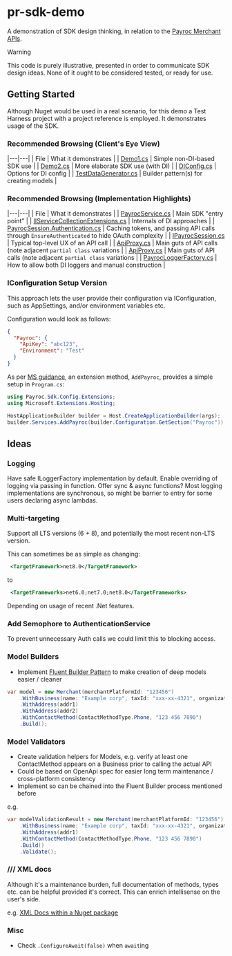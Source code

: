 # pr-sdk-demo

A demonstration of SDK design thinking, in relation to the [Payroc Merchant APIs](https://docs.payroc.com/api).

> [!WARNING]  
> This code is purely illustrative, presented in order to communicate SDK design ideas. None of it ought to be considered tested, or ready for use. 

## Getting Started

Although Nuget would be used in a real scenario, for this demo a Test Harness project with a project reference is employed. It demonstrates usage of the SDK.

### Recommended Browsing (Client's Eye View)

|---|---|
| File                                                                     | What it demonstrates |
| [Demo1.cs](/src/Payroc.Sdk.TestHarness/Demo1.cs)                         | Simple non-DI-based SDK use |
| [Demo2.cs](/src/Payroc.Sdk.TestHarness/Demo2.cs)                         | More elaborate SDK use (with DI) |
| [DIConfig.cs](/src/Payroc.Sdk.TestHarness/DIConfig.cs)                   | Options for DI config |
| [TestDataGenerator.cs](/src/Payroc.Sdk.TestHarness/TestDataGenerator.cs) | Builder pattern(s) for creating models |

### Recommended Browsing (Implementation Highlights)

|---|---|
| File                                                                                                      | What it demonstrates |
| [PayrocService.cs](/src/Payroc.Sdk/PayrocService.cs)                                                      | Main SDK "entry point" |
| [IIServiceCollectionExtensions.cs](/src/Payroc.Sdk/Config/Extensions/IIServiceCollectionExtensions.cs)    | Internals of DI approaches |
| [PayrocSession.Authentication.cs](/src/Payroc.Sdk/Web/PayrocSession.Authentication.cs)                    | Caching tokens, and passing API calls through `EnsureAuthenticated` to hide OAuth complexity |
| [IPayrocSession.cs](/src/Payroc.Sdk/Web/IPayrocSession.cs)                                                | Typical top-level UX of an API call |
| [ApiProxy.cs](/src/Payroc.Sdk/Web/ApiProxy.cs)                                                            | Main guts of API calls (note adjacent `partial class` variations |
| [ApiProxy.cs](/src/Payroc.Sdk/Web/ApiProxy.cs)                                                            | Main guts of API calls (note adjacent `partial class` variations |
| [PayrocLoggerFactory.cs](/src/Payroc.Sdk/Dependencies/PayrocLoggerFactory.cs)                             | How to allow both DI loggers and manual construction |

### IConfiguration Setup Version

This approach lets the user provide their configuration via IConfiguration, such as AppSettings, and/or environment variables etc.

Configuration would look as follows:

```json
{
  "Payroc": {
    "ApiKey": "abc123",
    "Environment": "Test"
  }
}
```

As per [MS guidance](https://learn.microsoft.com/en-us/dotnet/core/extensions/options-library-authors#iconfiguration-parameter), an extension method, `AddPayroc`, provides a simple setup in `Program.cs`:

```csharp
using Payroc.Sdk.Config.Extensions;
using Microsoft.Extensions.Hosting;

HostApplicationBuilder builder = Host.CreateApplicationBuilder(args);
builder.Services.AddPayroc(builder.Configuration.GetSection("Payroc"));
```

## Ideas

### Logging

Have safe ILoggerFactory implementation by default.
Enable overriding of logging via passing in function.
Offer sync & async functions? Most logging implementations are synchronous, so might be barrier to entry for some users declaring async lambdas.

### Multi-targeting

Support all LTS versions (6 + 8), and potentially the most recent non-LTS version.

This can sometimes be as simple as changing:
```xml
 <TargetFramework>net8.0</TargetFramework>
```
to
```xml
 <TargetFrameworks>net6.0;net7.0;net8.0</TargetFrameworks>
```
Depending on usage of recent .Net features.

### Add Semophore to AuthenticationService

To prevent unnecessary Auth calls we could limit this to blocking access.

### Model Builders

- Implement [Fluent Builder Pattern](https://betterprogramming.pub/improve-code-readability-with-fluent-builder-pattern-in-c-4cfbf57159df) to make creation of deep models easier / cleaner

```csharp
var model = new Merchant(merchantPlatformId: "123456")
    .WithBusiness(name: "Example corp", taxId: "xxx-xx-4321", organizationType: "privateCorporation", countryOfOperation: "US")
    .WithAddress(addr1)
    .WithAddress(addr2)
    .WithContactMethod(ContactMethodType.Phone, "123 456 7890")
    .Build();
```

### Model Validators

- Create validation helpers for Models, e.g. verify at least one ContactMethod appears on a Business prior to calling the actual API
- Could be based on OpenApi spec for easier long term maintenance / cross-platform consistency
- Implement so can be chained into the Fluent Builder process mentioned before

e.g.

```csharp
var modelValidationResult = new Merchant(merchantPlatformId: "123456")
    .WithBusiness(name: "Example corp", taxId: "xxx-xx-4321", organizationType: "privateCorporation", countryOfOperation: "US")
    .WithAddress(addr1)
    .WithContactMethod(ContactMethodType.Phone, "123 456 7890")
    .Build()
    .Validate();
```

### /// XML docs 

Although it's a maintenance burden, full documentation of methods, types etc. can be helpful provided it's correct. This can enrich intellisense on the user's side.

e.g. [XML Docs within a Nuget package](https://stackoverflow.com/questions/5205738/how-do-you-include-xml-docs-for-a-class-library-in-a-nuget-package)

### Misc

- Check `.ConfigureAwait(false)` when `await`ing
